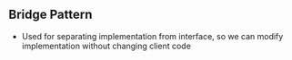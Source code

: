 ## Bridge Pattern

* Used for separating implementation from interface, so we can modify implementation without changing client code
